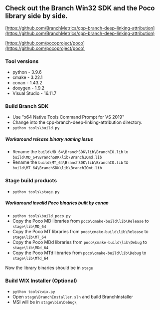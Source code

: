 ## Check out the Branch Win32 SDK and the Poco library side by side.

[https://github.com/BranchMetrics/cpp-branch-deep-linking-attribution](https://github.com/BranchMetrics/cpp-branch-deep-linking-attribution)

[https://github.com/pocoproject/poco](https://github.com/pocoproject/poco)

### Tool versions
* python - 3.9.6
* cmake - 3.22.1
* conan - 1.43.2
* doxygen - 1.9.2
* Visual Studio - 16.11.7

### Build Branch SDK
* Use "x64 Native Tools Command Prompt for VS 2019"
* Change into the cpp-branch-deep-linking-attribution directory.
* `python tools\build.py` 

##### Workaround release binary naming issue
* Rename the `build\MD_64\BranchSDK\lib\BranchIO.lib` to `build\MD_64\BranchSDK\lib\BranchIOmd.lib`
* Rename the `build\MT_64\BranchSDK\lib\BranchIO.lib` to `build\MT_64\BranchSDK\lib\BranchIOmt.lib`

### Stage build products
* `python tools\stage.py`

##### Workaround invalid Poco binaries built by conan
* `python tools\build_poco.py`
* Copy the Poco MD libraries from `poco\cmake-build\lib\Release` to `stage\lib\MD_64`
* Copy the Poco MT libraries from `poco\cmake-build\lib\Release` to `stage\lib\MT_64`
* Copy the Poco MDd libraries from `poco\cmake-build\lib\Debug` to `stage\lib\MDd_64`
* Copy the Poco MTd libraries from `poco\cmake-build\lib\Debug` to `stage\lib\MTd_64`

Now the library binaries should be in `stage`

### Build WIX Installer (Optional)
* `python tools\wix.py`
* Open `stage\BranchInstaller.sln` and build BranchInstaller
* MSI will be in `stage\bin\Debug\`
